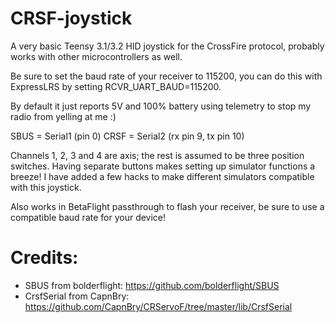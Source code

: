 # CRSF-joystick

A very basic Teensy 3.1/3.2 HID joystick for the CrossFire protocol, probably works with other microcontrollers as well.

Be sure to set the baud rate of your receiver to 115200, you can do this with ExpressLRS by setting RCVR_UART_BAUD=115200.

By default it just reports 5V and 100% battery using telemetry to stop my radio from yelling at me :)

SBUS = Serial1 (pin 0)
CRSF = Serial2 (rx pin 9, tx pin 10)

Channels 1, 2, 3 and 4 are axis; the rest is assumed to be three position switches.
Having separate buttons makes setting up simulator functions a breeze!
I have added a few hacks to make different simulators compatible with this joystick.

Also works in BetaFlight passthrough to flash your receiver, be sure to use a compatible baud rate for your device!

# Credits:

 * SBUS from bolderflight: https://github.com/bolderflight/SBUS
 * CrsfSerial from CapnBry: https://github.com/CapnBry/CRServoF/tree/master/lib/CrsfSerial
